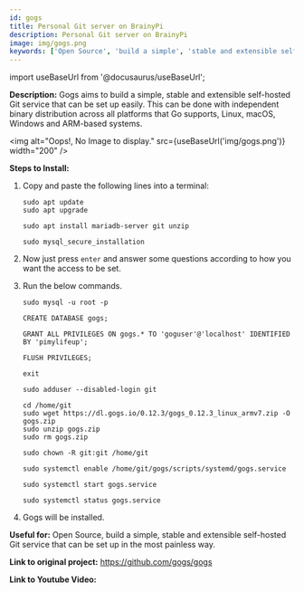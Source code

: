 ```yaml
---
id: gogs
title: Personal Git server on BrainyPi
description: Personal Git server on BrainyPi
image: img/gogs.png
keywords: ['Open Source', 'build a simple', 'stable and extensible self-hosted Git service that can be set up in the most painless way']
---
```



import useBaseUrl from '@docusaurus/useBaseUrl';



**Description:** Gogs aims to build a simple, stable and extensible self-hosted Git service that can be set up easily. This can be done with independent binary distribution across all platforms that Go supports, Linux, macOS, Windows and ARM-based systems.

<img alt="Oops!, No Image to display." src={useBaseUrl('img/gogs.png')} width="200" />

**Steps to Install:**

1. Copy and paste the following lines into a terminal:
   
   ```
   sudo apt update
   sudo apt upgrade

   sudo apt install mariadb-server git unzip

   sudo mysql_secure_installation
   ```
2. Now just press `enter` and answer some questions according to how you want the access to be set.

3. Run the below commands.

   ```
   sudo mysql -u root -p

   CREATE DATABASE gogs;

   GRANT ALL PRIVILEGES ON gogs.* TO 'goguser'@'localhost' IDENTIFIED BY 'pimylifeup';

   FLUSH PRIVILEGES;

   exit

   sudo adduser --disabled-login git

   cd /home/git
   sudo wget https://dl.gogs.io/0.12.3/gogs_0.12.3_linux_armv7.zip -O gogs.zip
   sudo unzip gogs.zip
   sudo rm gogs.zip

   sudo chown -R git:git /home/git

   sudo systemctl enable /home/git/gogs/scripts/systemd/gogs.service

   sudo systemctl start gogs.service

   sudo systemctl status gogs.service
   ```

4. Gogs will be installed.

**Useful for:** Open Source, build a simple, stable and extensible self-hosted Git service that can be set up in the most painless way.

**Link to original project:** https://github.com/gogs/gogs

**Link to Youtube Video:** <!-- Link to the Youtube video. -->